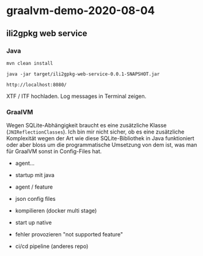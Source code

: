 # graalvm-demo-2020-08-04

## ili2gpkg web service

### Java
```
mvn clean install
```

```
java -jar target/ili2gpkg-web-service-0.0.1-SNAPSHOT.jar
```

```
http://localhost:8080/
```

XTF / ITF hochladen. Log messages in Terminal zeigen.

### GraalVM
Wegen SQLite-Abhängigkeit braucht es eine zusätzliche Klasse (`JNIReflectionClasses`). Ich bin mir nicht sicher, ob es eine zusätzliche Komplexität wegen der Art wie diese SQLite-Bibliothek in Java funktioniert oder aber bloss um die programmatische Umsetzung von dem ist, was man für GraalVM sonst in Config-Files hat.

- agent...




- startup mit java
- agent / feature
- json config files 
- kompilieren (docker multi stage)
- start up native
- fehler provozieren "not supported feature"
- ci/cd pipeline (anderes repo)